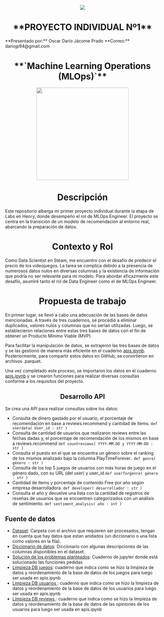 <p align=center><img src=https://d31uz8lwfmyn8g.cloudfront.net/Assets/logo-henry-white-lg.png><p>

 <h1 align=center> **PROYECTO INDIVIDUAL Nº1** </h1>
 **Presentado por:** Oscar Darío Jácome Prado
 **Correo:** dariojp94@gmail.com
 <h1 align=center>**`Machine Learning Operations (MLOps)`**</h1>

<p align="center">
<img src="https://user-images.githubusercontent.com/67664604/217914153-1eb00e25-ac08-4dfa-aaf8-53c09038f082.png"  height=300>
</p>

</div>
<h1 align="center">  Descripción </h1>
Este repositorio alberga mi primer proyecto individual durante la etapa de Labs en Henry, donde desempeño el rol de MLOps Engineer. El proyecto se centra en la transición de un modelo de recomendación al entorno real, abarcando la preparación de datos.

<h1 align="center">  Contexto y Rol </h1>

Como Data Scientist en Steam, me encuentro con el desafío de predecir el precio de los videojuegos. La tarea se complica debido a la presencia de numerosos datos nulos en diversas columnas y la existencia de información que podría no ser relevante para mi modelo. Para abordar eficazmente este desafío, asumiré tanto el rol de Data Engineer como el de MLOps Engineer.


<h1 align="center">  Propuesta de trabajo  </h1>

En primer lugar, se llevó a cabo una adecuación de las bases de datos mencionadas. A través de tres cuadernos, se procedió a eliminar duplicados, valores nulos y columnas que no serían utilizadas. Luego, se establecieron relaciones entre estas tres bases de datos con el fin de obtener un Producto Mínimo Viable (MVP).

Para facilitar la manipulación de datos, se extrajeron las tres bases de datos y se las gestionó de manera más eficiente en el cuaderno [apis.ipynb](https://github.com/dariojacome/PMLOPSC19/blob/main/apis.ipynb). Posteriormente, para compartir estos datos en GitHub, se convirtieron en archivos .parquet.

Una vez completado este proceso, se importaron los datos en el cuaderno [apis.ipynb](https://github.com/dariojacome/PMLOPSC19/blob/main/apis.ipynb) y se crearon funciones para realizar diversas consultas conforme a los requisitos del proyecto.
<h2 align="center">  Desarrollo API </h2>

Se crea una API para realizar consultas sobre los datos:

- Consulta de dinero gastado por el usuario, el porcentaje de recomendación en base a reviews.recommend y cantidad de items. ``def userdata( User_id : str )`` 
- Consulta  de cantidad de usuarios que realizaron reviews entre las fechas dadas y, el porcentaje de recomendación de los mismos en base a reviews.recommend ``def countreviews( YYYY-MM-DD y YYYY-MM-DD : str )`` 
- Consulta el puesto en el que se encuentra un género sobre el ranking de los mismos analizado bajo la columna PlayTimeForever.. ``def genre( género : str )`` 
- Consulta de los top 5 juegos de usuarios con más horas de juego en el género dado, con su URL (del user) y user_id.``def userforgenre( género : str )``  
- Cantidad de items y porcentaje de contenido Free por año según empresa desarrolladora.  ``def developer( desarrollador : str )``  
- Consulta  el año y devuelve una lista con la cantidad de registros de reseñas de usuarios que se encuentren categorizados con un análisis de sentimiento.  ``def sentiment_analysis( año : int )``  


## **Fuente de datos**

+ [Dataset](https://drive.google.com/drive/folders/1HqBG2-sUkz_R3h1dZU5F2uAzpRn7BSpj): Carpeta con el archivo que requieren ser procesados, tengan en cuenta que hay datos que estan anidados (un diccionario o una lista como valores en la fila).
+ [Diccionario de datos](https://docs.google.com/spreadsheets/d/1-t9HLzLHIGXvliq56UE_gMaWBVTPfrlTf2D9uAtLGrk/edit?usp=drive_link): Diccionario con algunas descripciones de las columnas disponibles en el dataset.
+ [Solución de los problemas planteados](https://github.com/dariojacome/PMLOPSC19/blob/main/apis.ipynb): Cuaderno de jupyter donde está solucionado las funciones pedidas
+ [Limpieza DB juegos](https://github.com/dariojacome/PMLOPSC19/blob/main/game.ipynb): cuaderno que indica como se hizo la limpieza de datos y reordenamiento de la base de datos de los juegos para luego ser usada en apis.ipynb
+ [Limpieza DB usuarios ](https://github.com/dariojacome/PMLOPSC19/blob/main/user_data.ipynb): cuaderno que indica como se hizo la limpieza de datos y reordenamiento de la base de datos de los usuarios para luego ser usada en apis.ipynb
+ [Limpieza DB reviews ](https://github.com/dariojacome/PMLOPSC19/blob/main/reviews.ipynb): cuaderno que indica como se hizo la limpieza de datos y reordenamiento de la base de datos de las opiniones de los usuarios para luego ser usada en apis.ipynb
